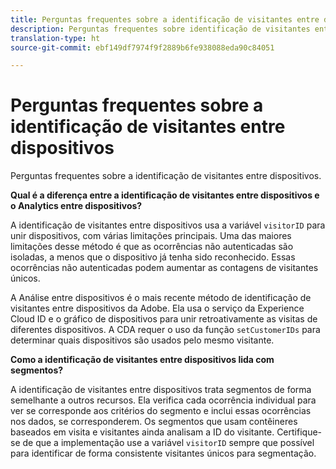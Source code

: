 ```yaml
---
title: Perguntas frequentes sobre a identificação de visitantes entre dispositivos
description: Perguntas frequentes sobre identificação de visitantes entre dispositivos
translation-type: ht
source-git-commit: ebf149df7974f9f2889b6fe938088eda90c84051

---
```



# Perguntas frequentes sobre a identificação de visitantes entre dispositivos

Perguntas frequentes sobre a identificação de visitantes entre dispositivos.

**Qual é a diferença entre a identificação de visitantes entre dispositivos e o Analytics entre dispositivos?**

A identificação de visitantes entre dispositivos usa a variável `visitorID` para unir dispositivos, com várias limitações principais. Uma das maiores limitações desse método é que as ocorrências não autenticadas são isoladas, a menos que o dispositivo já tenha sido reconhecido. Essas ocorrências não autenticadas podem aumentar as contagens de visitantes únicos.

A Análise entre dispositivos é o mais recente método de identificação de visitantes entre dispositivos da Adobe. Ela usa o serviço da Experience Cloud ID e o gráfico de dispositivos para unir retroativamente as visitas de diferentes dispositivos. A CDA requer o uso da função `setCustomerIDs` para determinar quais dispositivos são usados pelo mesmo visitante.

**Como a identificação de visitantes entre dispositivos lida com segmentos?**

A identificação de visitantes entre dispositivos trata segmentos de forma semelhante a outros recursos. Ela verifica cada ocorrência individual para ver se corresponde aos critérios do segmento e inclui essas ocorrências nos dados, se corresponderem. Os segmentos que usam contêineres baseados em visita e visitantes ainda analisam a ID do visitante. Certifique-se de que a implementação use a variável `visitorID` sempre que possível para identificar de forma consistente visitantes únicos para segmentação.
